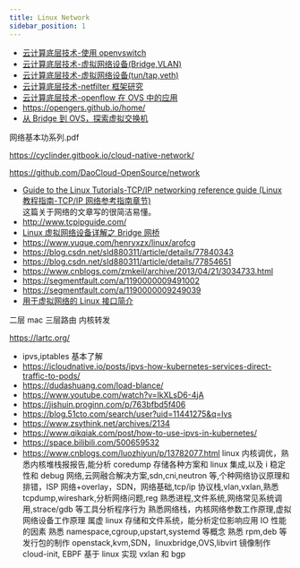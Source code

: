 ```yaml
---
title: Linux Network
sidebar_position: 1
---
```


- [云计算底层技术-使用 openvswitch](https://opengers.github.io/openstack/openstack-base-use-openvswitch/)
- [云计算底层技术-虚拟网络设备(Bridge,VLAN)](https://opengers.github.io/openstack/openstack-base-virtual-network-devices-bridge-and-vlan/)
- [云计算底层技术-虚拟网络设备(tun/tap,veth)](https://opengers.github.io/openstack/openstack-base-virtual-network-devices-tuntap-veth/#openvpn%E4%B8%AD%E4%BD%BF%E7%94%A8%E7%9A%84tun%E8%AE%BE%E5%A4%87)
- [云计算底层技术-netfilter 框架研究](https://opengers.github.io/openstack/openstack-base-netfilter-framework-overview/)
- [云计算底层技术-openflow 在 OVS 中的应用](https://opengers.github.io/openstack/openstack-base-openflow-in-openvswitch/)
- https://opengers.github.io/home/
- [从 Bridge 到 OVS，探索虚拟交换机 ](https://www.cnblogs.com/bakari/p/8097439.html)


网络基本功系列.pdf


https://cyclinder.gitbook.io/cloud-native-network/

https://github.com/DaoCloud-OpenSource/network

- [Guide to the Linux Tutorials-TCP/IP networking reference guide (Linux 教程指南-TCP/IP 网络参考指南章节)](http://www.penguintutor.com/linux/basic-network-reference)  
  这篇关于网络的文章写的很简洁易懂。
- http://www.tcpipguide.com/
- [Linux 虚拟网络设备详解之 Bridge 网桥](https://www.cnblogs.com/bakari/p/10529575.html)
- https://www.yuque.com/henryxzx/linux/arofcg
- https://blog.csdn.net/sld880311/article/details/77840343
- https://blog.csdn.net/sld880311/article/details/77854651
- https://www.cnblogs.com/zmkeil/archive/2013/04/21/3034733.html
- https://segmentfault.com/a/1190000009491002
- https://segmentfault.com/a/1190000009249039
- [用于虚拟网络的 Linux 接口简介](https://developers.redhat.com/blog/2018/10/22/introduction-to-linux-interfaces-for-virtual-networking#:~:text=A%20Linux%20bridge%20behaves%20like,VLAN%20filter%2C%20and%20multicast%20snooping.)

二层 mac 三层路由 内核转发

https://lartc.org/

- ipvs,iptables 基本了解
- https://icloudnative.io/posts/ipvs-how-kubernetes-services-direct-traffic-to-pods/
- https://dudashuang.com/load-blance/
- https://www.youtube.com/watch?v=lkXLsD6-4jA
- https://jishuin.proginn.com/p/763bfbd5f406
- https://blog.51cto.com/search/user?uid=11441275&q=lvs
- https://www.zsythink.net/archives/2134
- https://www.qikqiak.com/post/how-to-use-ipvs-in-kubernetes/
- https://space.bilibili.com/500659532
- https://www.cnblogs.com/luozhiyun/p/13782077.html
  linux 内核调优，熟悉内核堆栈报报告,能分析 coredump
  存储各种方案和 linux 集成,以及 i 稳定性和 debug
  网络,云网融合解决方案,sdn,cni,neutron 等,个种网络协议原理和排错，ISP 网络+overlay，SDN，网络基础,tcp/ip 协议栈,vlan,vxlan,熟悉 tcpdump,wireshark,分析网络问题,reg
  熟悉进程,文件系统,网络常见系统调用,strace/gdb 等工具分析程序行为
  熟悉网络栈，内核网络参数工作原理,虚拟网络设备工作原理
  属虚 linux 存储和文件系统，能分析定位影响应用 IO 性能的因素
  熟悉 namespace,cgroup,upstart,systemd 等概念
  熟悉 rpm,deb 等发行包的制作
  openstack,kvm,SDN，linuxbridge,OVS,libvirt 镜像制作 cloud-init,
  EBPF
  基于 linux 实现 vxlan 和 bgp
